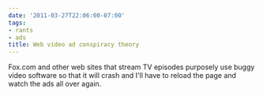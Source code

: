 ```yaml
---
date: '2011-03-27T22:06:00-07:00'
tags:
- rants
- ads
title: Web video ad conspiracy theory
---
```


Fox.com and other web sites that stream TV episodes purposely use buggy video software so that it will crash and I'll have to reload the page and watch the ads all over again.
